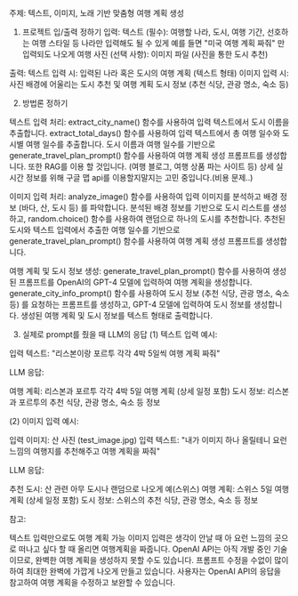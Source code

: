 주제: 텍스트, 이미지, 노래 기반 맞춤형 여행 계획 생성

1. 프로젝트 입/출력 정하기
입력:
텍스트 (필수): 여행할 나라, 도시, 여행 기간, 선호하는 여행 스타일 등 나라만 입력해도 될 수 있게 예를 들면 "미국 여행 계획 짜줘" 만 입력되도 나오게
여행 사진 (선택 사항): 이미지 파일 (사진을 통한 도시 추천)

출력:
텍스트 입력 시: 입력된 나라 혹은 도시의 여행 계획 (텍스트 형태)
이미지 입력 시: 사진 배경에 어울리는 도시 추천 및 여행 계획
도시 정보 (추천 식당, 관광 명소, 숙소 등)

2. 방법론 정하기

텍스트 입력 처리:
extract_city_name() 함수를 사용하여 입력 텍스트에서 도시 이름을 추출합니다.
extract_total_days() 함수를 사용하여 입력 텍스트에서 총 여행 일수와 도시별 여행 일수를 추출합니다.
도시 이름과 여행 일수를 기반으로 generate_travel_plan_prompt() 함수를 사용하여 여행 계획 생성 프롬프트를 생성합니다.
또한 RAG를 이용 할 것입니다.
(여행 블로그, 여행 상품 파는 사이트 등)
상세 실시간 정보를 위해 구글 맵 api를 이용할지말지는 고민 중입니다.(비용 문제..)

이미지 입력 처리:
analyze_image() 함수를 사용하여 입력 이미지를 분석하고 배경 정보 (바다, 산, 도시 등) 를 파악합니다.
분석된 배경 정보를 기반으로 도시 리스트를 생성하고, random.choice() 함수를 사용하여 랜덤으로 하나의 도시를 추천합니다.
추천된 도시와 텍스트 입력에서 추출한 여행 일수를 기반으로 generate_travel_plan_prompt() 함수를 사용하여 여행 계획 생성 프롬프트를 생성합니다.

여행 계획 및 도시 정보 생성:
generate_travel_plan_prompt() 함수를 사용하여 생성된 프롬프트를 OpenAI의 GPT-4 모델에 입력하여 여행 계획을 생성합니다.
generate_city_info_prompt() 함수를 사용하여 도시 정보 (추천 식당, 관광 명소, 숙소 등) 를 요청하는 프롬프트를 생성하고, GPT-4 모델에 입력하여 도시 정보를 생성합니다.
생성된 여행 계획 및 도시 정보를 텍스트 형태로 출력합니다.

3. 실제로 prompt를 줬을 때 LLM의 응답
(1) 텍스트 입력 예시:

입력 텍스트: "리스본이랑 포르투 각각 4박 5일씩 여행 계획 짜줘"

LLM 응답:

여행 계획: 리스본과 포르투 각각 4박 5일 여행 계획 (상세 일정 포함)
도시 정보: 리스본과 포르투의 추천 식당, 관광 명소, 숙소 등 정보

(2) 이미지 입력 예시:

입력 이미지: 산 사진 (test_image.jpg)
입력 텍스트: "내가 이미지 하나 올릴테니 요런 느낌의 여행지를 추천해주고 여행 계획을 짜줘"

LLM 응답:

추천 도시: 산 관련 아무 도시나 랜덤으로 나오게 예(스위스)
여행 계획: 스위스 5일 여행 계획 (상세 일정 포함)
도시 정보: 스위스의 추천 식당, 관광 명소, 숙소 등 정보

참고:

텍스트 입력만으로도 여행 계획 가능
이미지 입력은 생각이 안날 때 아 요런 느낌의 곳으로 떠나고 싶다 할 때 올리면 여행계획을 짜줍니다.
OpenAI API는 아직 개발 중인 기술이므로, 완벽한 여행 계획을 생성하지 못할 수도 있습니다.
프롬프트 수정을 수없이 많이하여 최대한 완벽에 가깝게 나오게 만들고 있습니다.
사용자는 OpenAI API의 응답을 참고하여 여행 계획을 수정하고 보완할 수 있습니다.
